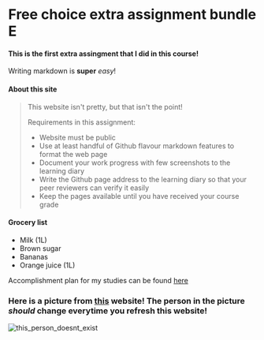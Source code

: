 # Free choice extra assignment bundle E

#### This is the first extra assingment that I did in this course!

Writing markdown is **super** *easy*!

#### About this site
> This website isn't pretty, but that isn't the point!
>
> Requirements in this assignment:
> - Website must be public
> - Use at least handful of Github flavour markdown features to format the web page
> - Document your work progress with few screenshots to the learning diary
> - Write the Github page address to the learning diary so that your peer reviewers can verify it easily
> - Keep the pages available until you have received your course grade


#### Grocery list
+ Milk (1L)
+ Brown sugar
+ Bananas
+ Orange juice (1L)

Accomplishment plan for my studies can be found [here](https://opetussuunnitelmat.oamk.fi/68096/fi/68089/68157/1200?lang=en)

### Here is a picture from [this](https://thispersondoesnotexist.com/) website! The person in the picture *should* change everytime you refresh this website!
![this_person_doesnt_exist](https://thispersondoesnotexist.com/ "this person doesn't exist")


